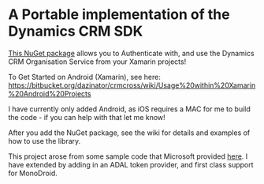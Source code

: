# A Portable implementation of the Dynamics CRM SDK

[This NuGet package](https://www.nuget.org/packages/CrmCross/) allows you to Authenticate with, and use the Dynamics CRM Organisation Service from your Xamarin projects!

To Get Started on Android (Xamarin), see here: https://bitbucket.org/dazinator/crmcross/wiki/Usage%20within%20Xamarin%20Android%20Projects

I have currently only added Android, as iOS requires a MAC for me to build the code - if you can help with that let me know!

After you add the NuGet package, see the wiki for details and examples of how to use the library.

This project arose from some sample code that Microsoft provided [here](https://code.msdn.microsoft.com/Mobile-Development-Helper-3213e2e6/view/SourceCode#content). I have extended by adding in an ADAL token provider, and first class support for MonoDroid.